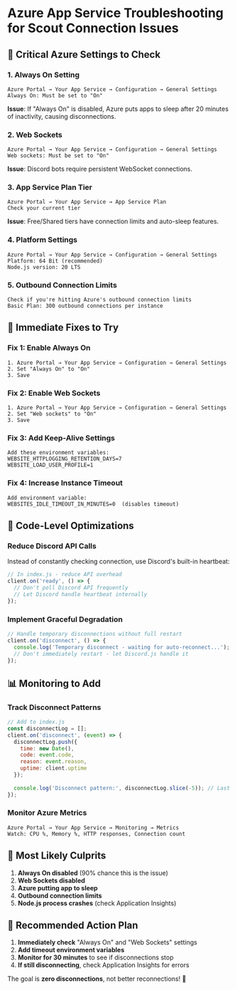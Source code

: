 # Azure App Service Troubleshooting for Scout Connection Issues

## 🚨 Critical Azure Settings to Check

### **1. Always On Setting**
```
Azure Portal → Your App Service → Configuration → General Settings
Always On: Must be set to "On"
```
**Issue**: If "Always On" is disabled, Azure puts apps to sleep after 20 minutes of inactivity, causing disconnections.

### **2. Web Sockets**
```
Azure Portal → Your App Service → Configuration → General Settings  
Web sockets: Must be set to "On"
```
**Issue**: Discord bots require persistent WebSocket connections.

### **3. App Service Plan Tier**
```
Azure Portal → Your App Service → App Service Plan
Check your current tier
```
**Issue**: Free/Shared tiers have connection limits and auto-sleep features.

### **4. Platform Settings**
```
Azure Portal → Your App Service → Configuration → General Settings
Platform: 64 Bit (recommended)
Node.js version: 20 LTS
```

### **5. Outbound Connection Limits**
```
Check if you're hitting Azure's outbound connection limits
Basic Plan: 300 outbound connections per instance
```

## 🔧 **Immediate Fixes to Try**

### **Fix 1: Enable Always On**
```
1. Azure Portal → Your App Service → Configuration → General Settings
2. Set "Always On" to "On"  
3. Save
```

### **Fix 2: Enable Web Sockets**
```
1. Azure Portal → Your App Service → Configuration → General Settings
2. Set "Web sockets" to "On"
3. Save
```

### **Fix 3: Add Keep-Alive Settings**
```
Add these environment variables:
WEBSITE_HTTPLOGGING_RETENTION_DAYS=7
WEBSITE_LOAD_USER_PROFILE=1
```

### **Fix 4: Increase Instance Timeout**
```
Add environment variable:
WEBSITES_IDLE_TIMEOUT_IN_MINUTES=0  (disables timeout)
```

## 🎯 **Code-Level Optimizations**

### **Reduce Discord API Calls**
Instead of constantly checking connection, use Discord's built-in heartbeat:

```javascript
// In index.js - reduce API overhead
client.on('ready', () => {
  // Don't poll Discord API frequently
  // Let Discord handle heartbeat internally
});
```

### **Implement Graceful Degradation**
```javascript
// Handle temporary disconnections without full restart
client.on('disconnect', () => {
  console.log('Temporary disconnect - waiting for auto-reconnect...');
  // Don't immediately restart - let Discord.js handle it
});
```

## 📊 **Monitoring to Add**

### **Track Disconnect Patterns**
```javascript
// Add to index.js
const disconnectLog = [];
client.on('disconnect', (event) => {
  disconnectLog.push({
    time: new Date(),
    code: event.code,
    reason: event.reason,
    uptime: client.uptime
  });
  
  console.log('Disconnect pattern:', disconnectLog.slice(-5)); // Last 5
});
```

### **Monitor Azure Metrics**
```
Azure Portal → Your App Service → Monitoring → Metrics
Watch: CPU %, Memory %, HTTP responses, Connection count
```

## 🎯 **Most Likely Culprits**

1. **Always On disabled** (90% chance this is the issue)
2. **Web Sockets disabled** 
3. **Azure putting app to sleep**
4. **Outbound connection limits**
5. **Node.js process crashes** (check Application Insights)

## 🚀 **Recommended Action Plan**

1. **Immediately check** "Always On" and "Web Sockets" settings
2. **Add timeout environment variables**
3. **Monitor for 30 minutes** to see if disconnections stop
4. **If still disconnecting**, check Application Insights for errors

The goal is **zero disconnections**, not better reconnections! 🎯
